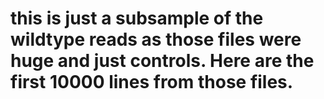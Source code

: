 # this is just a subsample of the wildtype reads as those files were huge and just controls. Here are the first 10000 lines from those files.
